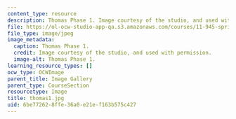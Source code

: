 ```yaml
---
content_type: resource
description: Thomas Phase 1. Image courtesy of the studio, and used with permission.
file: https://ol-ocw-studio-app-qa.s3.amazonaws.com/courses/11-945-springfield-studio-spring-2004/6be772628ffe36a0e21ef163b575c427_thomas1.jpg
file_type: image/jpeg
image_metadata:
  caption: Thomas Phase 1.
  credit: Image courtesy of the studio, and used with permission.
  image-alt: Thomas Phase 1.
learning_resource_types: []
ocw_type: OCWImage
parent_title: Image Gallery
parent_type: CourseSection
resourcetype: Image
title: thomas1.jpg
uid: 6be77262-8ffe-36a0-e21e-f163b575c427
---
```

